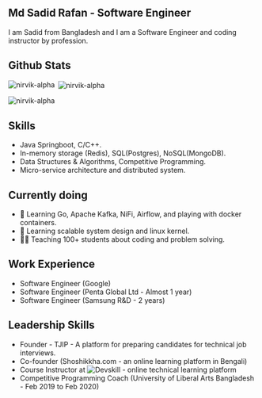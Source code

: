

## Md Sadid Rafan - Software Engineer
I am Sadid from Bangladesh and I am a Software Engineer and coding instructor by profession.

## Github Stats

<p><img align="left" src="https://github-readme-stats.vercel.app/api/top-langs?username=nirvik-alpha&show_icons=true&locale=en&layout=compact" alt="nirvik-alpha" /></p>

<p>&nbsp;<img align="center" src="https://github-readme-stats.vercel.app/api?username=nirvik-alpha&show_icons=true&locale=en" alt="nirvik-alpha" /></p>

<p><img align="center" src="https://github-readme-streak-stats.herokuapp.com/?user=nirvik-alpha&" alt="nirvik-alpha" /></p>

## Skills
* Java Springboot, C/C++.
* In-memory storage (Redis), SQL(Postgres), NoSQL(MongoDB).
* Data Structures & Algorithms, Competitive Programming.
* Micro-service architecture and distributed system.
  
## Currently doing
- 🔭 Learning Go, Apache Kafka, NiFi, Airflow, and playing with docker containers.
- 🌱 Learning scalable system design and linux kernel. 
- 👨‍🏫 Teaching 100+ students about coding and problem solving.


## Work Experience
* Software Engineer (Google)
* Software Engineer (Penta Global Ltd - Almost 1 year)
* Software Engineer (Samsung R&D - 2 years)

## Leadership Skills
* Founder - TJIP - A platform for preparing candidates for technical job interviews.
* Co-founder (Shoshikkha.com - an online learning platform in Bengali)
* Course Instructor at ![Devskill - online technical learning platform](https://training.devskill.com)
* Competitive Programming Coach (University of Liberal Arts Bangladesh - Feb 2019 to Feb 2020)


